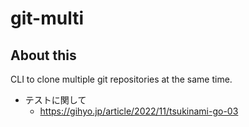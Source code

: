 # git-multi
## About this 
CLI to clone multiple git repositories at the same time.


* テストに関して
    * https://gihyo.jp/article/2022/11/tsukinami-go-03
